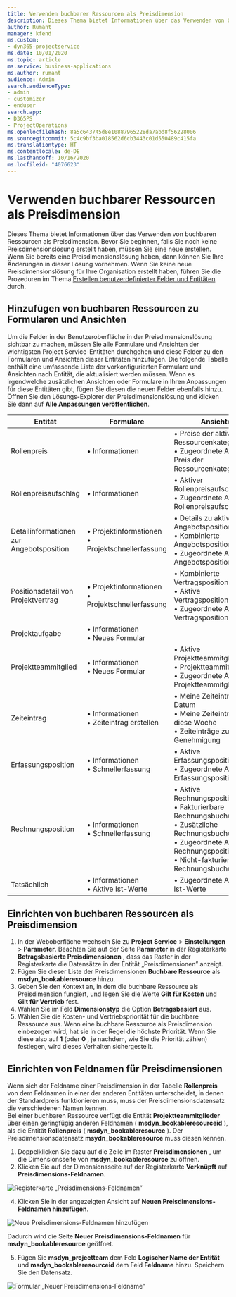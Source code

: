```yaml
---
title: Verwenden buchbarer Ressourcen als Preisdimension
description: Dieses Thema bietet Informationen über das Verwenden von buchbaren Ressourcen als Preisdimension.
author: Rumant
manager: kfend
ms.custom:
- dyn365-projectservice
ms.date: 10/01/2020
ms.topic: article
ms.service: business-applications
ms.author: rumant
audience: Admin
search.audienceType:
- admin
- customizer
- enduser
search.app:
- D365PS
- ProjectOperations
ms.openlocfilehash: 8a5c643745d8e10887965228da7abd8f56228006
ms.sourcegitcommit: 5c4c9bf3ba018562d6cb3443c01d550489c415fa
ms.translationtype: HT
ms.contentlocale: de-DE
ms.lasthandoff: 10/16/2020
ms.locfileid: "4076623"
---
```

# <a name="use-bookable-resource-as-a-pricing-dimension"></a>Verwenden buchbarer Ressourcen als Preisdimension
Dieses Thema bietet Informationen über das Verwenden von buchbaren Ressourcen als Preisdimension. Bevor Sie beginnen, falls Sie noch keine Preisdimensionslösung erstellt haben, müssen Sie eine neue erstellen. Wenn Sie bereits eine Preisdimensionslösung haben, dann können Sie Ihre Änderungen in dieser Lösung vornehmen. Wenn Sie keine neue Preisdimensionslösung für Ihre Organisation erstellt haben, führen Sie die Prozeduren im Thema [Erstellen benutzerdefinierter Felder und Entitäten](create-custom-fields-entities.md) durch.

## <a name="add-bookable-resource-to-forms-and-views"></a>Hinzufügen von buchbaren Ressourcen zu Formularen und Ansichten
Um die Felder in der Benutzeroberfläche in der Preisdimensionslösung sichtbar zu machen, müssen Sie alle Formulare und Ansichten der wichtigsten Project Service-Entitäten durchgehen und diese Felder zu den Formularen und Ansichten dieser Entitäten hinzufügen.
Die folgende Tabelle enthält eine umfassende Liste der vorkonfigurierten Formulare und Ansichten nach Entität, die aktualisiert werden müssen. Wenn es irgendwelche zusätzlichen Ansichten oder Formulare in Ihren Anpassungen für diese Entitäten gibt, fügen Sie diesen die neuen Felder ebenfalls hinzu.
Öffnen Sie den Lösungs-Explorer der Preisdimensionslösung und klicken Sie dann auf **Alle Anpassungen veröffentlichen**.


|   Entität        | Formulare   |Ansichten        |
| ------------------------------|---------------------------------|----------------------------------|
|  Rollenpreis|• Informationen |• Preise der aktiven Ressourcenkategorie<br> • Zugeordnete Ansicht: Preis der Ressourcenkategorie|
|  Rollenpreisaufschlag|• Informationen|• Aktiver Rollenpreisaufschlag<br>• Zugeordnete Ansicht: Rollenpreisaufschlag|
|  Detailinformationen zur Angebotsposition|• Projektinformationen<br>• Projektschnellerfassung|• Details zu aktiver Angebotsposition<br>• Kombinierte Angebotspositionsdetails<br>• Zugeordnete Ansicht: Angebotspositionsdetail|
|  Positionsdetail von Projektvertrag|• Projektinformationen<br>• Projektschnellerfassung|• Kombinierte Vertragspositionsdetails<br>• Aktive Vertragspositionsdetails<br>• Zugeordnete Ansicht: Vertragspositionsdetail|
|  Projektaufgabe|• Informationen<br>• Neues Formular||
|  Projektteammitglied|• Informationen<br>• Neues Formular|• Aktive Projektteammitglieder<br>• Projektteammitglieder<br>• Zugeordnete Ansicht: Projektteammitglieder|
|  Zeiteintrag|• Informationen<br>• Zeiteintrag erstellen|• Meine Zeiteinträge nach Datum<br>• Meine Zeiteinträge für diese Woche<br>• Zeiteinträge zur Genehmigung|
|  Erfassungsposition|• Informationen<br>• Schnellerfassung|• Aktive Erfassungspositionen<br>• Zugeordnete Ansicht: Erfassungsposition|
|  Rechnungsposition|• Informationen<br>• Schnellerfassung|• Aktive Rechnungspositionsdetails<br>• Fakturierbare Rechnungsbuchungen<br>• Zusätzliche Rechnungsbuchungen<br>• Zugeordnete Ansicht: Rechnungspositionsdetail<br>• Nicht-fakturierbare Rechnungsbuchungen|
|  Tatsächlich|• Informationen<br>• Aktive Ist-Werte|• Zugeordnete Ansicht: Ist-Werte|

## <a name="set-up-bookable-resource-as-a-pricing-dimension"></a>Einrichten von buchbaren Ressourcen als Preisdimension

1. In der Weboberfläche wechseln Sie zu **Project Service** > **Einstellungen** > **Parameter**. Beachten Sie auf der Seite **Parameter** in der Registerkarte **Betragsbasierte Preisdimensionen** , dass das Raster in der Registerkarte die Datensätze in der Entität „Preisdimensionen” anzeigt. 
2. Fügen Sie dieser Liste der Preisdimensionen **Buchbare Ressource** als **msdyn_bookableresource** hinzu. 
3. Geben Sie den Kontext an, in dem die buchbare Ressource als Preisdimension fungiert, und legen Sie die Werte **Gilt für Kosten** und **Gilt für Vertrieb** fest.
4. Wählen Sie im Feld **Dimensionstyp** die Option **Betragsbasiert** aus. 
5. Wählen Sie die Kosten- und Vertriebspriorität für die buchbare Ressource aus. Wenn eine buchbare Ressource als Preisdimension einbezogen wird, hat sie in der Regel die höchste Priorität. Wenn Sie diese also auf **1** (oder **0** , je nachdem, wie Sie die Priorität zählen) festlegen, wird dieses Verhalten sichergestellt.

## <a name="set-up-pricing-dimension-field-names"></a>Einrichten von Feldnamen für Preisdimensionen

Wenn sich der Feldname einer Preisdimension in der Tabelle **Rollenpreis** von dem Feldnamen in einer der anderen Entitäten unterscheidet, in denen der Standardpreis funktionieren muss, muss der Preisdimensionsdatensatz die verschiedenen Namen kennen.    
Bei einer buchbaren Ressource verfügt die Entität **Projektteammitglieder** über einen geringfügig anderen Feldnamen ( **msdyn_bookableresourceid** ), als die Entität **Rollenpreis** ( **msdyn_bookableresource** ). Der Preisdimensionsdatensatz **msydn_bookableresource** muss diesen kennen. 
1. Doppelklicken Sie dazu auf die Zeile im Raster **Preisdimensionen** , um die Dimensionsseite von **msdyn_bookableresource** zu öffnen.
2. Klicken Sie auf der Dimensionsseite auf der Registerkarte **Verknüpft** auf **Preisdimensions-Feldnamen**.

 ![Registerkarte „Preisdimensions-Feldnamen”](media/PD-fieldname.png)

4. Klicken Sie in der angezeigten Ansicht auf **Neuen Preisdimensions-Feldnamen hinzufügen**.

 ![Neue Preisdimensions-Feldnamen hinzufügen](media/Add-NewPD-fieldname.png)


Dadurch wird die Seite **Neuer Preisdimensions-Feldnamen** für **msdyn_bookableresource** geöffnet. 

5. Fügen Sie **msdyn_projectteam** dem Feld **Logischer Name der Entität** und **msdyn_bookableresourceid** dem Feld **Feldname** hinzu. Speichern Sie den Datensatz.

 ![Formular „Neuer Preisdimensions-Feldname”](media/PD-fieldname-Added.png)
